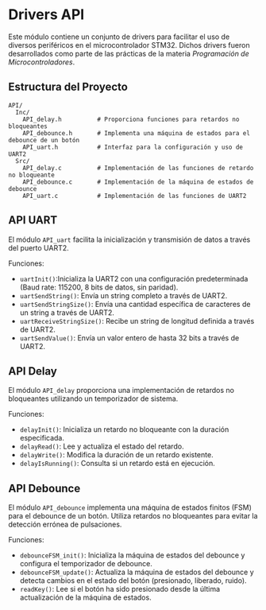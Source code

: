 # Drivers API

Este módulo contiene un conjunto de drivers para facilitar el uso de diversos periféricos en el microcontrolador STM32. Dichos drivers fueron desarrollados como parte de las prácticas de la materia *Programación de Microcontroladores*.

## Estructura del Proyecto

```
API/
  Inc/
    API_delay.h          # Proporciona funciones para retardos no bloqueantes
    API_debounce.h       # Implementa una máquina de estados para el debounce de un botón
    API_uart.h           # Interfaz para la configuración y uso de UART2
  Src/
    API_delay.c          # Implementación de las funciones de retardo no bloqueante
    API_debounce.c       # Implementación de la máquina de estados de debounce
    API_uart.c           # Implementación de las funciones de UART2
```

## API UART

El módulo `API_uart` facilita la inicialización y transmisión de datos a través del puerto UART2.

Funciones:
- `uartInit()`:Inicializa la UART2 con una configuración predeterminada (Baud rate: 115200, 8 bits de datos, sin paridad).
- `uartSendString()`: Envía un string completo a través de UART2. 
- `uartSendStringSize()`: Envía una cantidad específica de caracteres de un string a través de UART2.
- `uartReceiveStringSize()`: Recibe un string de longitud definida a través de UART2.
- `uartSendValue()`: Envía un valor entero de hasta 32 bits a través de UART2.

## API Delay

El módulo `API_delay` proporciona una implementación de retardos no bloqueantes utilizando un temporizador de sistema.

Funciones:
- `delayInit()`: Inicializa un retardo no bloqueante con la duración especificada.
- `delayRead()`: Lee y actualiza el estado del retardo. 
- `delayWrite()`: Modifica la duración de un retardo existente.
- `delayIsRunning()`: Consulta si un retardo está en ejecución.

## API Debounce

El módulo `API_debounce` implementa una máquina de estados finitos (FSM) para el debounce de un botón. Utiliza retardos no bloqueantes para evitar la detección errónea de pulsaciones.

Funciones:
- `debounceFSM_init()`: Inicializa la máquina de estados del debounce y configura el temporizador de debounce.
- `debounceFSM_update()`: Actualiza la máquina de estados del debounce y detecta cambios en el estado del botón (presionado, liberado, ruido).
- `readKey()`: Lee si el botón ha sido presionado desde la última actualización de la máquina de estados.


